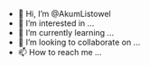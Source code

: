 - 👋 Hi, I’m @AkumListowel
- 👀 I’m interested in ...
- 🌱 I’m currently learning ...
- 💞️ I’m looking to collaborate on ...
- 📫 How to reach me ...

<!---
AkumListowel/AkumListowel is a ✨ special ✨ repository because its `README.md` (this file) appears on your GitHub profile.
You can click the Preview link to take a look at your changes.
--->
